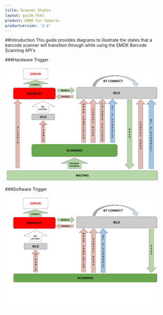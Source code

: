 ```yaml
---
title: Scanner States
layout: guide.html
product: EMDK For Xamarin
productversion: '2.4'
---
```


##Introduction
This guide provides diagrams to illustrate the states that a barcode scanner will transition through while using the EMDK Barcode Scanning API's


###Hardware Trigger

![img](hardware-trigger.png)

###Software Trigger

![img](software-trigger.png)
















